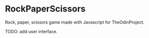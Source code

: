 # RockPaperScissors

Rock, paper, scissors game made with Javascript for TheOdinProject. 

TODO: add user interface.
